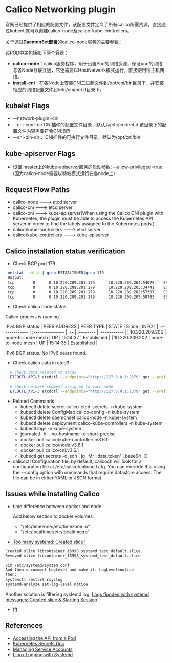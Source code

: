 # Calico Networking plugin
官网已经提供了相应的配置文件，该配置文件定义了所有calico所需资源，直接通过kubectl就可以创建calico-node及calico-kube-controllers。

关于通过**DaemonSet部署**的calico-node服务的主要参数：

  该POD中主包括如下两个容器：
  * **calico-node**：calico服务程序，用于设置Pod的网络资源，保证pod的网络与各Node互联互通，它还需要以HostNetwork模式运行，直接使用宿主机网络。
  * **install-cni**：在各Node上安装CNI二进制文件到/opt/cni/bin目录下，并安装相应的网络配置文件到/etc/cni/net.d目录下。

## kubelet Flags
*  --network-plugin=cni
* --cni-conf-dir  CNI插件的配置文件目录，默认为/etc/cni/net.d 该目录下的配置文件内容需要符合CNI规范
* --cni-bin-dir： CNI插件的可执行文件目录，默认为/opt/cni/bin

## kube-apiserver Flags
* 设置 master上的kube-apiserver服务的启动参数: --allow-privileged=true (因为calico-node需要以特权模式运行在各node上)


## Request Flow Paths
  * calico-node ---> etcd server
  * calico-cni  ---> etcd server
  * calico-cni  ---> kube-apiserver(When using the Calico CNI plugin with Kubernetes, the plugin must be able to access the Kubernetes API server in order to find the labels assigned to the Kubernetes pods.)
  * calico/kube-controllers ---> etcd server
  * calico/kube-controllers ---> kube-apiserver

## Calico installation status verification
  - Check BGP port 179
  ```bash
   netstat -antlp | grep ESTABLISHED|grep 179
   Output:
   tcp        0      0 10.220.209.201:179      10.220.209.204:54079    ESTABLISHED 28955/bird
   tcp        0      0 10.220.209.201:179      10.220.209.203:34741    ESTABLISHED 28955/bird
   tcp        0      0 10.220.209.201:179      10.220.209.202:57307    ESTABLISHED 28955/bird
   tcp        0      0 10.220.209.201:179      10.220.209.205:58783    ESTABLISHED 28955/bird
  ```
  - Check calico node status

   Calico process is running.

   IPv4 BGP status
   | PEER ADDRESS   | PEER TYPE         | STATE | Since     |  INFO        |
   | :------------- | :---------------  | :--   | :-------- | :----------- |
   | 10.220.209.205 | node-to-node mesh | UP    | 15:14:37  | Established  |
   | 10.220.209.202 | node-to-node mesh | UP    | 15:14:35  | Established  |

   IPv6 BGP status.
   No IPv6 peers found.

  - Check calico data in etcd3
  ```bash
    # check data related to etcd3
    ETCDCTL_API=3 etcdctl --endpoints="http://127.0.0.1:2379" get --prefix /calico

    # Check network segment assigned to each node
    ETCDCTL_API=3 etcdctl --endpoints="http://127.0.0.1:2379" get --prefix /calico/ipam/v2/host
  ```
  - Related Commands
    - kubectl delete secret calico-etcd-secrets -n kube-system
    - kubectl delete ConfigMap calico-config -n kube-system
    - kubectl delete daemonset calico-node -n kube-system
    - kubectl delete  deployment calico-kube-controllers -n kube-system
    - kubectl logs -n kube-system <pod name>
    - journalctl -b --no-hostname -o short-precise
    - docker pull calico/kube-controllers:v3.6.1
    - docker pull calico/node:v3.6.1
    - docker pull calico/cni:v3.6.1
    - kubectl get secrets <name-of-the-secret> -o json | jq -Mr '.data.token' | base64 -D
  - calicoctl Configuration file: by default, calicoctl will look for a configuration file at /etc/calico/calicoctl.cfg. You can override this using the --config option with commands that require datastore access. The file can be in either YAML or JSON format.

## Issues while installing Calico
  * time difference between docker and node.

    Add below section to docker
    volumes:
      - "/etc/timezone:/etc/timezone:ro"
      - "/etc/localtime:/etc/localtime:ro"
  * [Too many systemd: Created slice !](http://blog.dougco.com/unix/too-many-systemd-created-slice/)
  ```bash
  Created slice libcontainer_15998_systemd_test_default.slice.
  Removed slice libcontainer_15998_systemd_test_default.slice

  vim /etc/systemd/system.conf
  And then uncomment LogLevel and make it: LogLevel=notice
  Then:
  systemctl restart rsyslog
  systemd-analyze set-log-level notice
  ```
  Another solution is filtering systemd log. [Logs flooded with systemd messages: Created slice &amp; Starting Session](https://blog.jsjs.org/?p=729)
  * fff


## References
 * [Accessing the API from a Pod](https://kubernetes.io/docs/tasks/access-application-cluster/access-cluster/#accessing-the-api-from-a-pod)
 * [Kubernetes Secrets Doc](https://kubernetes.io/docs/concepts/configuration/secret/)
 * [Managing Service Accounts](https://kubernetes.io/docs/reference/access-authn-authz/service-accounts-admin/)
 * [Linux Logging with Systemd](https://www.loggly.com/ultimate-guide/linux-logging-with-systemd/)
